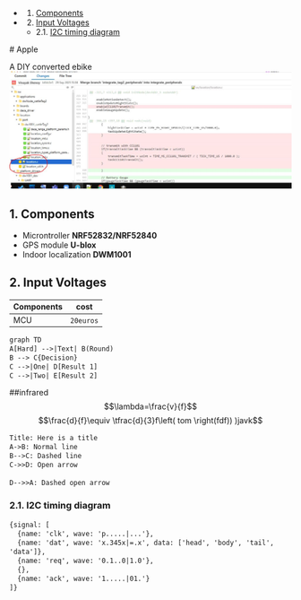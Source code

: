 <!-- vscode-markdown-toc -->
* 1. [Components](#Components)
* 2. [Input Voltages](#InputVoltages)
	* 2.1. [I2C timing diagram](#I2Ctimingdiagram)

<!-- vscode-markdown-toc-config
	numbering=true
	autoSave=true
	/vscode-markdown-toc-config -->
<!-- /vscode-markdown-toc --># Apple  
A DIY converted ebike 
![](Checkthis.JPG)


##  1. <a name='Components'></a>Components
- Microntroller **NRF52832/NRF52840**
- GPS module **U-blox**
- Indoor localization **DWM1001**

##  2. <a name='InputVoltages'></a>Input Voltages
| Components|cost 
| -----------|--------|
| MCU| `20euros` |

```mermaid
graph TD
A[Hard] -->|Text| B(Round)
B --> C{Decision}
C -->|One| D[Result 1]
C -->|Two| E[Result 2]
```

##infrared
$$\lambda=\frac{v}{f}$$
$$\frac{d}{f}\equiv \tfrac{d}{3}f\left( tom \right(fdf)) )javk$$

```sequence {theme="hand"}
Title: Here is a title
A->B: Normal line
B-->C: Dashed line
C->>D: Open arrow

D-->>A: Dashed open arrow
```

###  2.1. <a name='I2Ctimingdiagram'></a>I2C timing diagram
```wavedrom
{signal: [
  {name: 'clk', wave: 'p.....|...'},
  {name: 'dat', wave: 'x.345x|=.x', data: ['head', 'body', 'tail', 'data']},
  {name: 'req', wave: '0.1..0|1.0'},
  {},
  {name: 'ack', wave: '1.....|01.'}
]}
```
